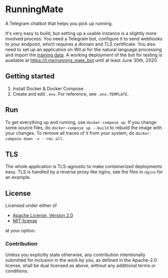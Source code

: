 # RunningMate

A Telegram chatbot that helps you pick up running.

It's very easy to build, but setting up a usable instance is a slightly more
involved process. You need a Telegram bot, configure it to send webhooks to
your endpoint, which requires a domain and TLS certificate. You also need to
set up an application on Wit.ai for the natural language processing and import
the [training data](wit.ai/RunningMate-2020-02-03-00-54-45.zip). A working
deployment of the bot for testing is available at https://t.me/running_mate_bot
until at least June 30th, 2020.

## Getting started
1. Install Docker & Docker Compose
2. Create and edit `.env`. For reference, see `.env.TEMPLATE`.

## Run
To get everything up and running, use `docker-compose up`. If you change some
source files, do `docker-compose up --build` to rebuild the image with your
changes. To remove all traces of it from your system, do `docker-compose down
-v --rmi all`.

## TLS
The whole application is TLS-agnostic to make containerized deployments easy.
TLS is handled by a reverse proxy like nginx, see the files in `nginx` for an
example.

## License
Licensed under either of

 * [Apache License, Version 2.0](LICENSE-APACHE)
 * [MIT license](LICENSE-MIT)

at your option.

### Contribution

Unless you explicitly state otherwise, any contribution intentionally submitted
for inclusion in the work by you, as defined in the Apache-2.0 license, shall
be dual licensed as above, without any additional terms or conditions.
